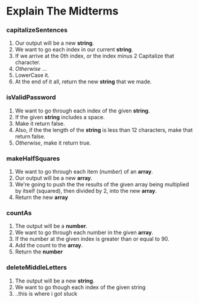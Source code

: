 # Explain The Midterms

### capitalizeSentences

1. Our output will be a new **string**.
2. We want to go each index in our current **string**.
3. If we arrive at the 0th index, or the index minus 2 Capitalize that character.
4. *Otherwise* ...
5. LowerCase it.
6. At the end of it all, return the new **string** that we made. 

### isValidPassword

1. We want to go through each index of the given **string**.
2. If the given **string** includes a space.
3. Make it return false.
4. Also, if the the length of the **string** is less than 12 characters, make that return false.
5.  *Otherwise*, make it return true.


### makeHalfSquares

1. We want to go through each item (*number*) of an **array**.
2. Our output will be a new **array**.
3. We're going to push the the results of the given array being multiplied by itself (squared), then divided by 2, into the new **array**.
4. Return the new **array**


### countAs

1. The output will be a **number**.
2. We want to go through each number in the given **array**.
3. If the number at the given index is greater than or equal to 90.
4. Add the count to the **array**.
5. Return the **number**


### deleteMiddleLetters

1. The output will be a new **string**.
2. We want to go though each index of the given string
3. ..this is where i got stuck
